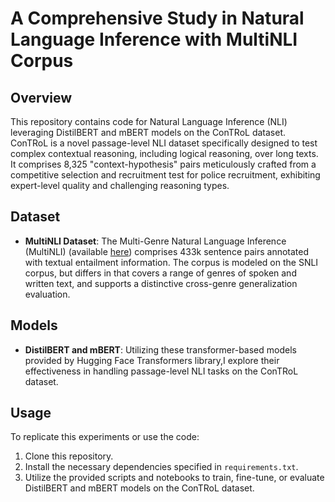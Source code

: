 # A Comprehensive Study in Natural Language Inference with MultiNLI Corpus

## Overview
This repository contains code for Natural Language Inference (NLI) leveraging DistilBERT and mBERT models on the ConTRoL dataset. ConTRoL is a novel passage-level NLI dataset specifically designed to test complex contextual reasoning, including logical reasoning, over long texts. It comprises 8,325 "context-hypothesis" pairs meticulously crafted from a competitive selection and recruitment test for police recruitment, exhibiting expert-level quality and challenging reasoning types.

## Dataset
- **MultiNLI Dataset**: The Multi-Genre Natural Language Inference (MultiNLI) (available [here](https://huggingface.co/datasets/multi_nli?row=1)) comprises 433k sentence pairs annotated with textual entailment information. The corpus is modeled on the SNLI corpus, but differs in that covers a range of genres of spoken and written text, and supports a distinctive cross-genre generalization evaluation. 

## Models
- **DistilBERT and mBERT**: Utilizing these transformer-based models provided by Hugging Face Transformers library,I explore their effectiveness in handling passage-level NLI tasks on the ConTRoL dataset. 

## Usage
To replicate this experiments or use the code:
1. Clone this repository.
2. Install the necessary dependencies specified in `requirements.txt`.
3. Utilize the provided scripts and notebooks to train, fine-tune, or evaluate DistilBERT and mBERT models on the ConTRoL dataset.

